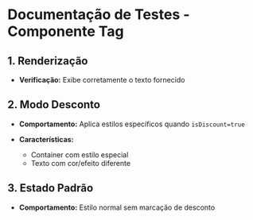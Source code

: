 # Documentação de Testes - Componente Tag

## 1. Renderização

- **Verificação:** Exibe corretamente o texto fornecido

## 2. Modo Desconto

- **Comportamento:** Aplica estilos específicos quando `isDiscount=true`

- **Características:**

  - Container com estilo especial
  - Texto com cor/efeito diferente

## 3. Estado Padrão

- **Comportamento:** Estilo normal sem marcação de desconto
